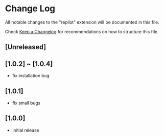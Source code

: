 # Change Log

All notable changes to the "repilot" extension will be documented in this file.

Check [Keep a Changelog](http://keepachangelog.com/) for recommendations on how to structure this file.

## [Unreleased]

## [1.0.2] ~ [1.0.4]

- fix installation bug

## [1.0.1]

- fix small bugs

## [1.0.0]

- Initial release
